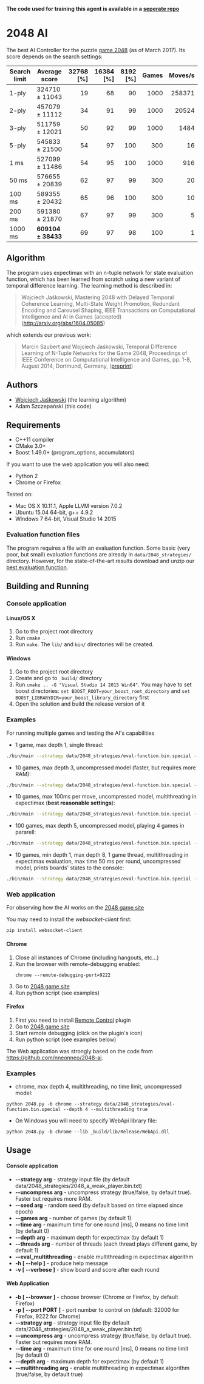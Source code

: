 **The code used for training this agent is available in a [seperate repo](https://github.com/wjaskowski/mastering-2048)**

# 2048 AI #

The best AI Controller for the puzzle [game 2048](https://gabrielecirulli.github.io/2048/) (as of March 2017). Its score depends on the search settings:

| Search limit | Average score | 32768 [%] | 16384 [%] | 8192 [%] | Games | Moves/s
| -------------|---------------|-----------:|-----------:|----------:|-------:|--------------:
| 1-ply        | 324710 ± 11043 | 19 | 68 |  90 | 1000 | 258371 
| 2-ply        | 457079 ± 11112 | 34 | 91 |  99 | 1000 | 20524 
| 3-ply        | 511759 ± 12021 | 50 | 92 |  99 | 1000 | 1484 
| 5-ply        | 545833 ± 21500 | 54 | 97 | 100 | 300  | 16 
| 1 ms         | 527099 ± 11486 | 54 | 95 | 100 | 1000 | 916 
| 50 ms        | 576655 ± 20839 | 62 | 97 | 99  | 300  | 20 
| 100 ms       | 589355 ± 20432 | 65 | 96 | 100 | 300  | 10 
| 200 ms       | 591380 ± 21870 | 67 | 97 | 99  | 300  | 5 
| 1000 ms      | **609104 ± 38433** | 69 | 97 | 98  | 100  | 1


## Algorithm ##

The program uses expectimax with an n-tuple network for state evaluation function, which has been learned from scratch using a new variant of temporal difference learning. The learning method is described in:

> Wojciech Jaśkowski, Mastering 2048 with Delayed Temporal Coherence Learning, Multi-State Weight Promotion, Redundant Encoding and Carousel Shaping, IEEE Transactions on Computational Intelligence and AI in Games (accepted) (http://arxiv.org/abs/1604.05085)

which extends our previous work:

> Marcin Szubert and Wojciech Jaśkowski, Temporal Difference Learning of N-Tuple Networks for the Game 2048, Proceedings of IEEE Conference on Computational Intelligence and Games, pp. 1-8, August 2014, Dortmund, Germany, ([preprint](http://www.cs.put.poznan.pl/mszubert/pub/szubert2014cig.pdf))

## Authors ##
* [Wojciech Jaśkowski](http://www.cs.put.poznan.pl/wjaskowski) (the learning algorithm)
* Adam Szczepański (this code)

## Requirements ##

* C++11 compiler
* CMake 3.0+
* Boost 1.49.0+ (program_options, accumulators)

If you want to use the web application you will also need:

* Python 2
* Chrome or Firefox

Tested on:

* Mac OS X 10.11.1, Apple LLVM version 7.0.2
* Ubuntu 15.04 64-bit, g++ 4.9.2
* Windows 7 64-bit, Visual Studio 14 2015

### Evaluation function files ###

The program requires a file with an evaluation function. Some basic (very poor, but small) evaluation functions are already in ```data/2048_strategies/``` directory. However, for the state-of-the-art results download and unzip our [best evaluation function](http://www.cs.put.poznan.pl/wjaskowski/pub/2048/eval-function.bin.special.zip).

## Building and Running ##

### Console application ###

#### Linux/OS X ####

1. Go to the project root directory
2. Run ```cmake .```
3. Run ```make```. The ```lib/``` and ```bin/``` directories will be created.

#### Windows ####

1. Go to the project root directory
2. Create and go to ```_build/``` directory
3. Run ```cmake .. -G "Visual Studio 14 2015 Win64"```. You may have to set boost directories: ```set BOOST_ROOT=your_boost_root_directory``` and ```set BOOST_LIBRARYDIR=your_boost_library_directory``` first
4. Open the solution and build the release version of it

### Examples ###

For running multiple games and testing the AI's capabilities

* 1 game, max depth 1, single thread:
```bash
./bin/main --strategy data/2048_strategies/eval-function.bin.special --uncompress false
```
* 10 games, max depth 3, uncompressed model (faster, but requires more RAM):
```bash
./bin/main --strategy data/2048_strategies/eval-function.bin.special --games 10 --depth 3
```
* 10 games, max 100ms per move, uncompressed model, multithreating in expectimax (**best reasonable settings**):
```bash
./bin/main --strategy data/2048_strategies/eval-function.bin.special --games 10 --depth 100 --time 100 --eval_multithreading
```
* 100 games, max depth 5, uncompressed model, playing 4 games in pararell:
```bash
./bin/main --strategy data/2048_strategies/eval-function.bin.special --games 100 --depth 5 --threads 4
```
* 10 games, min depth 1, max depth 8, 1 game thread, multithreading in expectimax evaluation, max time 50 ms per round, uncompressed model, prints boards' states to the console:
```bash
./bin/main --strategy data/2048_strategies/eval-function.bin.special --games 10 --depth 8 --time 50 --eval_multithreading  -v
```

### Web application ###

For observing how the AI works on the [2048 game site](http://gabrielecirulli.github.io/2048/)

You may need to install the *websocket-client* first:
```
pip install websocket-client
```

#### Chrome ####

1. Close all instances of Chrome (including hangouts, etc...)
2. Run the browser with remote-debugging enabled:
    ```
    chrome --remote-debugging-port=9222
    ```
3. Go to [2048 game site](http://gabrielecirulli.github.io/2048/)
4. Run python script (see examples)

#### Firefox ####

1. First you need to install [Remote Control](https://addons.mozilla.org/pl/firefox/addon/remote-control/) plugin
2. Go to [2048 game site](http://gabrielecirulli.github.io/2048/)
3. Start remote debugging (click on the plugin's icon)
4. Run python script (see examples below)

The Web application was strongly based on the code from https://github.com/nneonneo/2048-ai.

### Examples ###

* chrome, max depth 4, multithreading, no time limit, uncompressed model:
```
python 2048.py -b chrome --strategy data/2048_strategies/eval-function.bin.special --depth 4 --multithreading true
```

* On Windows you will need to specify WebApi library file:
```
python 2048.py -b chrome --lib _build/lib/Release/WebApi.dll
```

## Usage ##

#### Console application ####

+ **--strategy arg** - strategy input file (by default data/2048_strategies/2048_a_weak_player.bin.txt)
+ **--uncompress arg** - uncompress strategy (true/false, by default true). Faster but requires more RAM.
+ **--seed arg** - random seed (by default based on time elapsed since epoch)
+ **--games arg** - number of games (by default 1)
+ **--time arg** - maximum time for one round [ms], 0 means no time limit (by default 0)
+ **--depth arg** - maximum depth for expectimax (by default 1)
+ **--threads arg** - number of threads (each thread plays different game, by default 1)
+ **--eval_multithreading** - enable multithreading in expectimax algorithm
+ **-h [ --help ]** - produce help message
+ **-v [ --verbose ]** - show board and score after each round

#### Web Application ####

+ **-b [ --browser ]** - choose browser (Chrome or Firefox, by default Firefox)
+ **-p [ --port PORT ]** - port number to control on (default: 32000 for Firefox, 9222 for Chrome)
+ **--strategy arg** - strategy input file (by default data/2048_strategies/2048_a_weak_player.bin.txt)
+ **--uncompress arg** - uncompress strategy (true/false, by default true). Faster but requires more RAM.
+ **--time arg** - maximum time for one round [ms], 0 means no time limit (by default 0)
+ **--depth arg** - maximum depth for expectimax (by default 1)
+ **--multithreading arg** - enable multithreading in expectimax algorithm (true/false, by default true)
